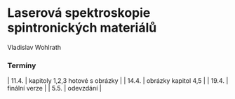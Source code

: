 # Laserová spektroskopie spintronických materiálů
Vladislav Wohlrath

### Termíny

| 11.4. | kapitoly 1,2,3 hotové s obrázky |
| 14.4. | obrázky kapitol 4,5 |
| 19.4. | finální verze |
| 5.5.  | odevzdání |
